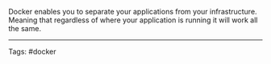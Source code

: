 Docker enables you to separate your applications from your infrastructure. Meaning that regardless of where your application is running it will work all the same. 
___
Tags: #docker